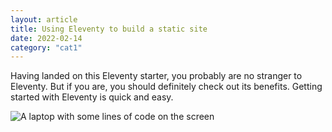 ```yaml
---
layout: article
title: Using Eleventy to build a static site
date: 2022-02-14
category: "cat1"
---
```


Having landed on this Eleventy starter, you probably are no stranger to Eleventy. But if you are, you should definitely check out its benefits. Getting started with Eleventy is quick and easy.
<!-- excerpt -->

<img src="https://images.unsplash.com/photo-1555066931-4365d14bab8c" alt="A laptop with some lines of code on the screen" />

